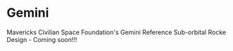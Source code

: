 # Gemini
Mavericks Civilian Space Foundation's Gemini Reference Sub-orbital Rocke Design  - Coming soon!!!

